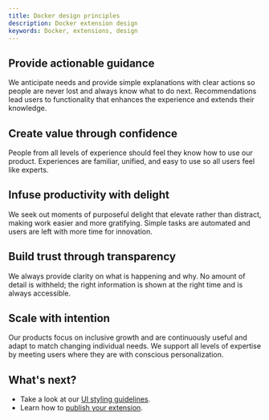 ```yaml
---
title: Docker design principles
description: Docker extension design
keywords: Docker, extensions, design
---
```


## Provide actionable guidance
We anticipate needs and provide simple explanations with clear actions so people are never lost and always know what to do next. Recommendations lead users to functionality that enhances the experience and extends their knowledge.
<br>

## Create value through confidence
People from all levels of experience should feel they know how to use our product. Experiences are familiar, unified, and easy to use so all users feel like experts.
<br>

## Infuse productivity with delight
We seek out moments of purposeful delight that elevate rather than distract, making work easier and more gratifying. Simple tasks are automated and users are left with more time for innovation.
<br>

## Build trust through transparency
We always provide clarity on what is happening and why. No amount of detail is withheld; the right information is shown at the right time and is always accessible.
<br>

## Scale with intention
Our products focus on inclusive growth and are continuously useful and adapt to match changing individual needs. We support all levels of expertise by meeting users where they are with conscious personalization.
<br>

## What's next?

- Take a look at our [UI styling guidelines](overview.md).
- Learn how to [publish your extension](../extensions/Overview.md).